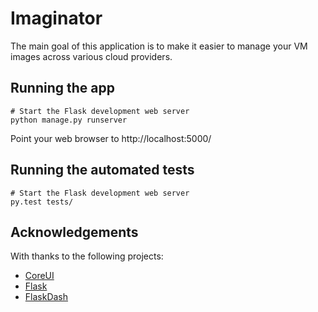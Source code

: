 # Imaginator

The main goal of this application is to make it easier to manage your VM images
across various cloud providers.

## Running the app

    # Start the Flask development web server
    python manage.py runserver

Point your web browser to http://localhost:5000/

## Running the automated tests

    # Start the Flask development web server
    py.test tests/

## Acknowledgements

With thanks to the following projects:

* [CoreUI](https://coreui.io/)
* [Flask](http://flask.pocoo.org/)
* [FlaskDash](https://github.com/twintechlabs/flaskdash/)